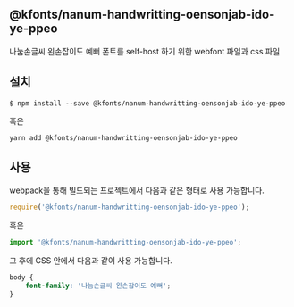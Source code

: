 
@kfonts/nanum-handwritting-oensonjab-ido-ye-ppeo
---------------------

나눔손글씨 왼손잡이도 예뻐 폰트를 self-host 하기 위한 webfont 파일과 css 파일

설치
----

```
$ npm install --save @kfonts/nanum-handwritting-oensonjab-ido-ye-ppeo
```

혹은

```
yarn add @kfonts/nanum-handwritting-oensonjab-ido-ye-ppeo
```

사용
----

webpack을 통해 빌드되는 프로젝트에서 다음과 같은 형태로 사용 가능합니다.

```js
require('@kfonts/nanum-handwritting-oensonjab-ido-ye-ppeo');
```

혹은

```js
import '@kfonts/nanum-handwritting-oensonjab-ido-ye-ppeo';
```

그 후에 CSS 안에서 다음과 같이 사용 가능합니다.

```css
body {
    font-family: '나눔손글씨 왼손잡이도 예뻐';
}
```
